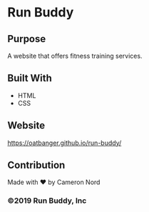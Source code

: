 # Run Buddy 

## Purpose
A website that offers fitness training services.

## Built With
* HTML
* CSS

## Website
https://oatbanger.github.io/run-buddy/

## Contribution
Made with ❤️ by Cameron Nord

### ©️2019 Run Buddy, Inc 
